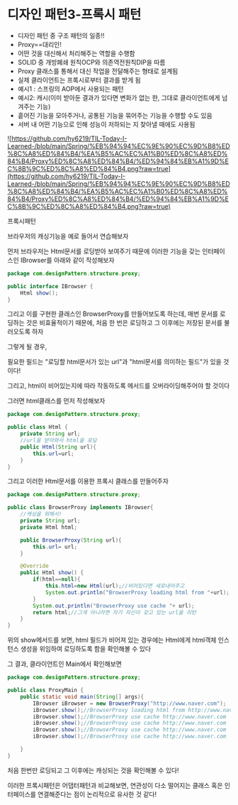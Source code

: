 # 디자인 패턴3-프록시 패턴

- 디자인 패턴 중 구조 패턴의 일종!!
- Proxy==대리인!
- 어떤 것을 대신해서 처리해주는 역할을 수행함
- SOLID 중 개방폐쇄 원칙OCP와 의존역전원칙DIP을 따름
- Proxy 클래스를 통해서 대신 작업을 전달해주는 형태로 설계됨
- 실제 클라이언트는 프록시로부터 결과를 받게 됨
- 예시1 : 스프링의 AOP에서 사용되는 패턴
- 예시2: 캐시(이미 받아둔 결과가 있다면 변화가 없는 한, 그대로 클라이언트에게 넘겨주는 기능)
- 흩어진 기능을 모아주거나, 공통된 기능을 묶어주는 기능을 수행할 수도 있음
- 서버 내 어떤 기능으로 인해 성능이 저하되는 지 찾아낼 때에도 사용됨

![https://github.com/hy6219/TIL-Today-I-Learned-/blob/main/Spring/%EB%94%94%EC%9E%90%EC%9D%B8%ED%8C%A8%ED%84%B4/%EA%B5%AC%EC%A1%B0%ED%8C%A8%ED%84%B4/Proxy%ED%8C%A8%ED%84%B4/%ED%94%84%EB%A1%9D%EC%8B%9C%ED%8C%A8%ED%84%B4.png?raw=true](https://github.com/hy6219/TIL-Today-I-Learned-/blob/main/Spring/%EB%94%94%EC%9E%90%EC%9D%B8%ED%8C%A8%ED%84%B4/%EA%B5%AC%EC%A1%B0%ED%8C%A8%ED%84%B4/Proxy%ED%8C%A8%ED%84%B4/%ED%94%84%EB%A1%9D%EC%8B%9C%ED%8C%A8%ED%84%B4.png?raw=true)

프록시패턴

브라우저의 캐싱기능을 예로 들어서 연습해보자

먼저 브라우저는 Html문서를 로딩받아 보여주기 때문에 이러한 기능을 갖는 인터페이스인 IBrowser를 아래와 같이 작성해보자

```java
package com.designPattern.structure.proxy;

public interface IBrowser {
    Html show();
}
```

그리고 이를 구현한 클래스인 BrowserProxy를 만들어보도록 하는데, 매번 문서를 로딩하는 것은 비효율적이기 때문에, 처음 한 번은 로딩하고 그 이후에는 저장된 문서를 불러오도록 하자

그렇게 될 경우,

필요한 필드는 "로딩할 html문서가 있는 url"과 "html문서를 의미하는 필드"가 있을 것이다!

그리고, html이 비어있는지에 따라 작동하도록 메서드를 오버라이딩해주어야 할 것이다

그러면 html클래스를 먼저 작성해보자

```java
package com.designPattern.structure.proxy;

public class Html {
    private String url;
    //url을 받아와서 html을 로딩
    public Html(String url){
        this.url=url;
    }
}
```

그리고 이러한 Html문서를 이용한 프록시 클래스를 만들어주자

```java
package com.designPattern.structure.proxy;

public class BrowserProxy implements IBrowser{
    //캐싱을 위해서!
    private String url;
    private Html html;

    public BrowserProxy(String url){
        this.url= url;
    }

    @Override
    public Html show() {
        if(html==null){
            this.html=new Html(url);//비어있다면 새로내어주고
            System.out.println("BrowserProxy loading html from "+url);
        }
        System.out.println("BrowserProxy use cache "+ url);
        return html;//그게 아니라면 자기 자신이 갖고 있는 url을 리턴
    }
}
```

위의 show메서드를 보면, html 필드가 비어져 있는 경우에는 Html에게 html객체 인스턴스 생성을 위임하여 로딩하도록 함을 확인해볼 수 있다

그 결과, 클라이언트인 Main에서 확인해보면

```java
package com.designPattern.structure.proxy;

public class ProxyMain {
    public static void main(String[] args){
        IBrowser iBrowser = new BrowserProxy("http://www.naver.com");
        iBrowser.show();//BrowserProxy loading html from http://www.naver.com
        iBrowser.show();//BrowserProxy use cache http://www.naver.com
        iBrowser.show();//BrowserProxy use cache http://www.naver.com
        iBrowser.show();//BrowserProxy use cache http://www.naver.com
        iBrowser.show();//BrowserProxy use cache http://www.naver.com

    }
}
```

처음 한번만 로딩되고 그 이후에는 캐싱되는 것을 확인해볼 수 있다!

이러한 프록시패턴은 어댑터패턴과 비교해보면, 연관성이 다소 떨어지는 클래스 혹은 인터페이스를 연결해준다는 점이 논리적으로 유사한 것 같다!
